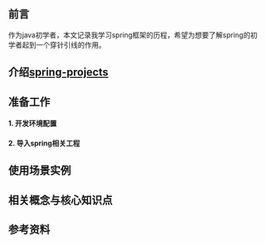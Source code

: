 ## 前言
作为java初学者，本文记录我学习spring框架的历程，希望为想要了解spring的初学者起到一个穿针引线的作用。

## 介绍[spring-projects](https://github.com/spring-projects)

## 准备工作
#### 1. 开发环境配置
#### 2. 导入spring相关工程

## 使用场景实例

## 相关概念与核心知识点

## 参考资料
